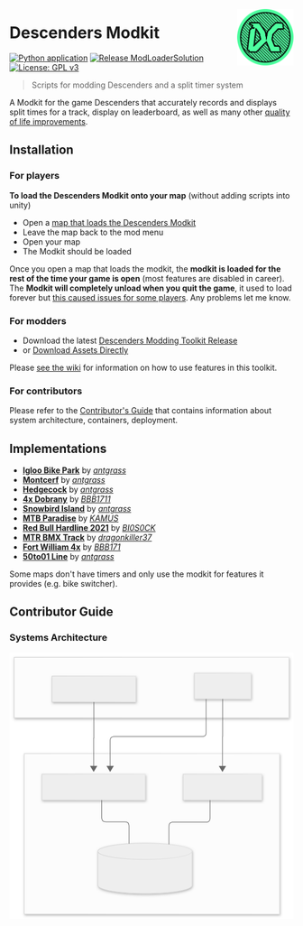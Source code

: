 <a target="_blank" href="https://modkit.nohumanman.com/"><img src="server\src\static\images\Descenders Competitive Logo.png" align="right" height=100/></a>

# Descenders Modkit

[![Python application][python-application-svg-url]][python-application-url]
[![Release ModLoaderSolution](https://github.com/nohumanman/descenders-modkit/actions/workflows/dotnet-release.yml/badge.svg)](https://github.com/nohumanman/descenders-modkit/actions/workflows/dotnet-release.yml)
[![License: GPL v3][gpg-license-svg-url]][gpg-license-url]

[python-application-svg-url]: https://github.com/nohumanman/descenders-modkit/actions/workflows/python-app.yml/badge.svg 
[python-application-url]: https://github.com/nohumanman/descenders-modkit/actions/workflows/python-app.yml/badge.svg 
[gpg-license-svg-url]: https://img.shields.io/badge/License-GPLv3-blue.svg
[gpg-license-url]: https://www.gnu.org/licenses/gpl-3.0


> Scripts for modding Descenders and a split timer system

A Modkit for the game Descenders that accurately records and displays split times for a track, display on leaderboard, as well as many other [quality of life improvements]().

## Installation

### For players
**To load the Descenders Modkit onto your map** (without adding scripts into unity)

- Open a [map that loads the Descenders Modkit](#implementations)
- Leave the map back to the mod menu
- Open your map
- The Modkit should be loaded

Once you open a map that loads the modkit, the **modkit is loaded for the rest of the time your game is open** (most features are disabled in career). The **Modkit will completely unload when you quit the game**, it used to load forever but [this caused issues for some players](https://discord.com/channels/336514640202956800/373438418044190737/1085152905511845930). Any problems let me know.

### For modders
- Download the latest [Descenders Modding Toolkit Release](https://github.com/nohumanman/descenders-split-timer/releases/tag/main-release)
- or [Download Assets Directly](/unity-project/Assets/)

Please [see the wiki]() for information on how to use features in this toolkit.

### For contributors
Please refer to the [Contributor's Guide]() that contains information about system architecture, containers, deployment.

## Implementations
- **[Igloo Bike Park](https://mod.io/g/descenders/m/igloo-bike-park)** by *[antgrass](https://mod.io/g/descenders/u/antgrass)*
- **[Montcerf](https://mod.io/g/descenders/m/montcerf)** by *[antgrass](https://mod.io/g/descenders/u/antgrass)*
- **[Hedgecock](https://mod.io/g/descenders/m/hedgecock)** by *[antgrass](https://mod.io/g/descenders/u/antgrass)*
- **[4x Dobrany](https://mod.io/g/descenders/m/4x-dobrany)** by *[BBB1711](https://mod.io/g/descenders/u/bbb1711)*
- **[Snowbird Island](https://mod.io/g/descenders/m/snowbird-island)** by *[antgrass](https://mod.io/g/descenders/u/antgrass)*
- **[MTB Paradise](https://mod.io/g/descenders/m/mtb-paradise)** by *[KAMUS](https://mod.io/g/descenders/u/kamus)*
- **[Red Bull Hardline 2021](https://mod.io/g/descenders/m/rbhl21)** by *[
BI0S0CK](https://mod.io/g/descenders/u/bi0s0ck)*
- **[MTR BMX Track](https://mod.io/g/descenders/m/mtr-bmx-track)** by *[dragonkiller37](https://mod.io/g/descenders/u/dragonkiller37)*
- **[Fort William 4x](https://mod.io/g/descenders/m/fort-william-4x)** by *[BBB171](https://mod.io/g/descenders/u/bbb1711)*
- **[50to01 Line](https://mod.io/g/descenders/m/50to01-line)** by *[antgrass](https://mod.io/g/descenders/u/antgrass)*

Some maps don't have timers and only use the modkit for features it provides (e.g. bike switcher).

## Contributor Guide
### Systems Architecture
<img src="assets/system-architecture.svg">

